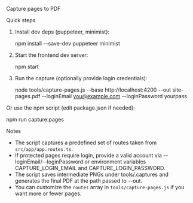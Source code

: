 Capture pages to PDF

Quick steps

1. Install dev deps (puppeteer, minimist):

   npm install --save-dev puppeteer minimist

2. Start the frontend dev server:

   npm start

3. Run the capture (optionally provide login credentials):

   node tools/capture-pages.js --base http://localhost:4200 --out site-pages.pdf --loginEmail you@example.com --loginPassword yourpass

Or use the npm script (edit package.json if needed):

   npm run capture:pages

Notes

- The script captures a predefined set of routes taken from `src/app/app.routes.ts`.
- If protected pages require login, provide a valid account via --loginEmail/--loginPassword or environment variables CAPTURE_LOGIN_EMAIL and CAPTURE_LOGIN_PASSWORD.
- The script saves intermediate PNGs under tools/.captures and generates the final PDF at the path passed to --out.
- You can customize the `routes` array in `tools/capture-pages.js` if you want more or fewer pages.
